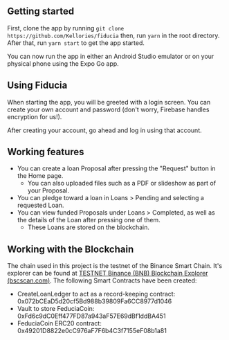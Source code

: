 
## Getting started
First, clone the app by running `git clone https://github.com/Kellories/fiducia`
then, run `yarn` in the root directory. After that, run `yarn start` to get the app started. 

You can now run the app in either an Android Studio emulator or on your physical phone using the Expo Go app. 

## Using Fiducia 
When starting the app, you will be greeted with a login screen. You can create your own account and password (don't worry, Firebase handles encryption for us!). 

After creating your account, go ahead and log in using that account.

## Working features 
- You can create a loan Proposal after pressing the "Request" button in the Home page. 
	- You can also uploaded files such as a PDF or slideshow as part of your Proposal. 
- You can pledge toward a loan in Loans > Pending and selecting a requested Loan. 
- You can view funded Proposals under Loans > Completed, as well as the details of the Loan after pressing one of them. 
	- These Loans are stored on the blockchain.

## Working with the Blockchain 
The chain used in this project is the testnet of the Binance Smart Chain. It's explorer can be found at [TESTNET Binance (BNB) Blockchain Explorer (bscscan.com)](https://testnet.bscscan.com/). 
The following Smart Contracts have been created: 

 - CreateLoanLedger to act as a record-keeping contract: 0x072bCEaD5d20cf5Bd988b39809Fa6CC8977d1046
 - Vault to store FeduciaCoin: 0xFd6c9dC0Eff477FD87a943aF57E69dBf1ddBA451
 - FeduciaCoin ERC20 contract: 0x49201D8822e0cC976aF7F6b4C3f7155eF08b1a81
